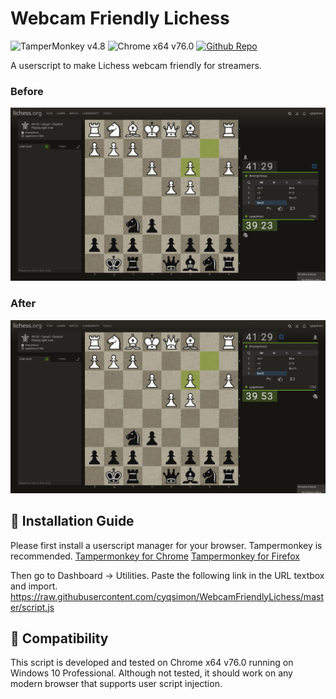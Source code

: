 # Webcam Friendly Lichess
![TamperMonkey v4.8](https://img.shields.io/badge/tamperMonkey-v4.8-brightgreen.svg) ![Chrome x64 v76.0](https://img.shields.io/badge/chrome%20x64-v76.0-brightgreen.svg) [![Github Repo](https://img.shields.io/badge/Github%20Repo--lightgrey?style=social&logo=github)](https://github.com/cyqsimon/WebcamFriendlyLichess)

A userscript to make Lichess webcam friendly for streamers.
### Before
![Before](https://raw.githubusercontent.com/cyqsimon/WebcamFriendlyLichess/master/screenshots/game-pre.png)
### After
![After](https://raw.githubusercontent.com/cyqsimon/WebcamFriendlyLichess/master/screenshots/game-post.png)

## 💽 Installation Guide
Please first install a userscript manager for your browser. Tampermonkey is recommended.
[Tampermonkey for Chrome](https://chrome.google.com/webstore/detail/tampermonkey/dhdgffkkebhmkfjojejmpbldmpobfkfo/)
[Tampermonkey for Firefox](https://addons.mozilla.org/en-GB/firefox/addon/tampermonkey/)

Then go to Dashboard -> Utilities.
Paste the following link in the URL textbox and import.
https://raw.githubusercontent.com/cyqsimon/WebcamFriendlyLichess/master/script.js

## 🧩 Compatibility
This script is developed and tested on Chrome x64 v76.0 running on Windows 10 Professional. Although not tested, it should work on any modern browser that supports user script injection.
